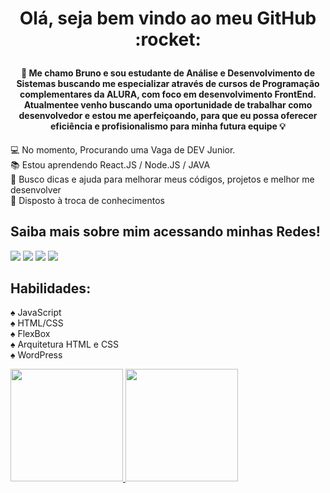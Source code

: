 <h1 align="center"> Olá, seja bem vindo ao meu GitHub :rocket: </p>

#### <p align="center">:man: Me chamo Bruno e sou estudante de Análise e Desenvolvimento de Sistemas buscando me especializar através de cursos de Programação complementares da ALURA, com foco em desenvolvimento FrontEnd. Atualmentee venho buscando uma oportunidade de trabalhar como desenvolvedor e estou me aperfeiçoando, para que eu possa  oferecer eficiência e profisionalismo para minha futura equipe :bulb:  </p>

💻 No momento, Procurando uma Vaga de DEV Junior.<br>
📚 Estou aprendendo React.JS / Node.JS / JAVA <br>
🤝 Busco dicas e ajuda para melhorar meus códigos, projetos e melhor me desenvolver<br>
💯 Disposto à troca de conhecimentos<br>

## Saiba mais sobre mim acessando minhas Redes!
<div>
<a href="https://www.youtube.com/nerdkingteam" target="_blank"><img src="https://img.shields.io/badge/YouTube-FF0000?style=for-the-badge&logo=youtube&logoColor=white" target="_blank"></a>
<a href="https://www.instagram.com/brunoholandaa/" target="_blank"><img src="https://img.shields.io/badge/-Instagram-%23E4405F?style=for-the-badge&logo=instagram&logoColor=white" target="_blank"></a>
<a href = "mailto:holanda_rodrigues@hotmail.com"><img src="https://img.shields.io/badge/Gmail-D14836?style=for-the-badge&logo=gmail&logoColor=white" target="_blank"></a>
<a href="https://www.linkedin.com/in/bruno-holanda-70764364/" target="_blank"><img src="https://img.shields.io/badge/-LinkedIn-%230077B5?style=for-the-badge&logo=linkedin&logoColor=white" target="_blank"></a>   
</div>

## Habilidades:
:spades: JavaScript<br>
:spades: HTML/CSS<br>
:spades: FlexBox<br>
:spades: Arquitetura HTML e CSS<br>
:spades: WordPress<br>

<div>
<a href="https://github.com/brunoholanda">
<img height="180em" src="https://github-readme-stats.vercel.app/api/top-langs/?username=brunoholanda&layout=compact&langs_count=7&theme=dracula"/>
<img height="180em" src="https://github-readme-stats.vercel.app/api?username=brunoholanda&show_icons=true&theme=dracula&include_all_commits=true&count_private=true"/>
</div>
